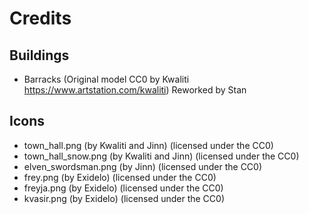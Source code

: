 # Credits
## Buildings
- Barracks (Original model CC0 by Kwaliti https://www.artstation.com/kwaliti) Reworked by Stan

## Icons
- town_hall.png (by Kwaliti and Jinn) (licensed under the CC0)
- town_hall_snow.png (by Kwaliti and Jinn) (licensed under the CC0)
- elven_swordsman.png (by Jinn) (licensed under the CC0)
- frey.png (by Exidelo) (licensed under the CC0)
- freyja.png (by Exidelo) (licensed under the CC0)
- kvasir.png (by Exidelo) (licensed under the CC0)
